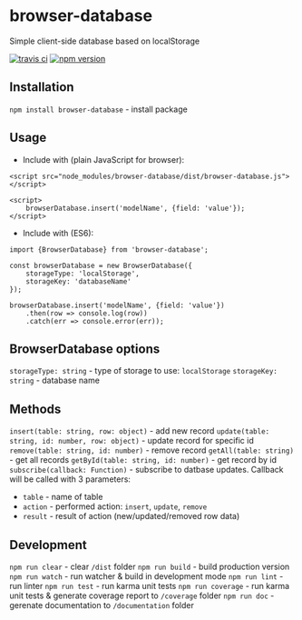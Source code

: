 # browser-database

Simple client-side database based on localStorage

[![travis ci](https://travis-ci.org/s-kalaus/browser-database.svg?branch=master)](https://travis-ci.org/s-kalaus/browser-database) [![npm version](https://badge.fury.io/js/browser-database.svg)](https://badge.fury.io/js/browser-database)

## Installation
`npm install browser-database` - install package

## Usage
* Include with (plain JavaScript for browser):
```
<script src="node_modules/browser-database/dist/browser-database.js"></script>

<script>
    browserDatabase.insert('modelName', {field: 'value'});
</script>
```

* Include with (ES6):
```
import {BrowserDatabase} from 'browser-database';

const browserDatabase = new BrowserDatabase({
    storageType: 'localStorage',
    storageKey: 'databaseName'
});

browserDatabase.insert('modelName', {field: 'value'})
    .then(row => console.log(row))
    .catch(err => console.error(err));
```
## BrowserDatabase options
`storageType: string` - type of storage to use: `localStorage`
`storageKey: string` - database name
## Methods
`insert(table: string, row: object)` - add new record
`update(table: string, id: number, row: object)` - update record for specific id
`remove(table: string, id: number)` - remove record
`getAll(table: string)` - get all records
`getById(table: string, id: number)` - get record by id
`subscribe(callback: Function)` - subscribe to datbase updates. Callback will be called with 3 parameters:
* `table` - name of table
* `action` - performed action: `insert`, `update`, `remove`
* `result` - result of action (new/updated/removed row data)
## Development
`npm run clear` - clear `/dist` folder
`npm run build` - build production version
`npm run watch` - run watcher & build in development mode
`npm run lint` - run linter
`npm run test` - run karma unit tests
`npm run coverage` - run karma unit tests & generate coverage report to `/coverage` folder
`npm run doc` - gerenate documentation to `/documentation` folder

